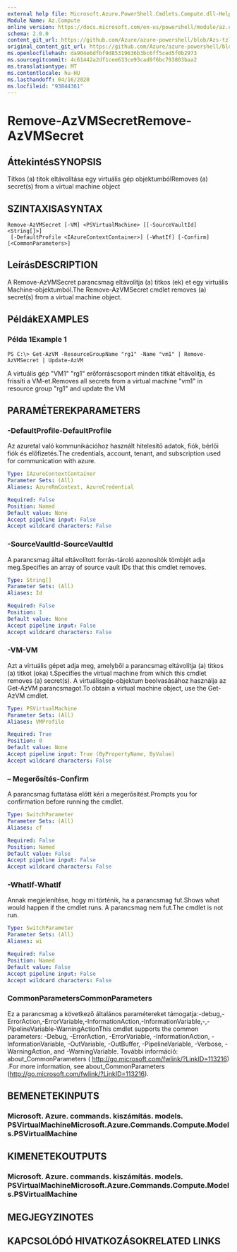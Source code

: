 ```yaml
---
external help file: Microsoft.Azure.PowerShell.Cmdlets.Compute.dll-Help-Help.xml
Module Name: Az.Compute
online version: https://docs.microsoft.com/en-us/powershell/module/az.compute/remove-azvmsecret
schema: 2.0.0
content_git_url: https://github.com/Azure/azure-powershell/blob/Azs-tzl/src/Compute/Compute/help/Remove-AzVMSecret.md
original_content_git_url: https://github.com/Azure/azure-powershell/blob/Azs-tzl/src/Compute/Compute/help/Remove-AzVMSecret.md
ms.openlocfilehash: da904e6dfbf9d85319636b3bc6ff5ced5f0b2973
ms.sourcegitcommit: 4c61442a2df1cee633ce93cad9f6bc793803baa2
ms.translationtype: MT
ms.contentlocale: hu-HU
ms.lasthandoff: 04/16/2020
ms.locfileid: "93844361"
---
```

# <span data-ttu-id="da8a1-101">Remove-AzVMSecret</span><span class="sxs-lookup"><span data-stu-id="da8a1-101">Remove-AzVMSecret</span></span>

## <span data-ttu-id="da8a1-102">Áttekintés</span><span class="sxs-lookup"><span data-stu-id="da8a1-102">SYNOPSIS</span></span>
<span data-ttu-id="da8a1-103">Titkos (a) titok eltávolítása egy virtuális gép objektumból</span><span class="sxs-lookup"><span data-stu-id="da8a1-103">Removes (a) secret(s) from a virtual machine object</span></span>

## <span data-ttu-id="da8a1-104">SZINTAXISA</span><span class="sxs-lookup"><span data-stu-id="da8a1-104">SYNTAX</span></span>

```
Remove-AzVMSecret [-VM] <PSVirtualMachine> [[-SourceVaultId] <String[]>]
 [-DefaultProfile <IAzureContextContainer>] [-WhatIf] [-Confirm] [<CommonParameters>]
```

## <span data-ttu-id="da8a1-105">Leírás</span><span class="sxs-lookup"><span data-stu-id="da8a1-105">DESCRIPTION</span></span>
<span data-ttu-id="da8a1-106">A Remove-AzVMSecret parancsmag eltávolítja (a) titkos (ek) et egy virtuális Machine-objektumból.</span><span class="sxs-lookup"><span data-stu-id="da8a1-106">The Remove-AzVMSecret cmdlet removes (a) secret(s) from a virtual machine object.</span></span>

## <span data-ttu-id="da8a1-107">Példák</span><span class="sxs-lookup"><span data-stu-id="da8a1-107">EXAMPLES</span></span>

### <span data-ttu-id="da8a1-108">Példa 1</span><span class="sxs-lookup"><span data-stu-id="da8a1-108">Example 1</span></span>
```
PS C:\> Get-AzVM -ResourceGroupName "rg1" -Name "vm1" | Remove-AzVMSecret | Update-AzVM
```

<span data-ttu-id="da8a1-109">A virtuális gép "VM1" "rg1" erőforráscsoport minden titkát eltávolítja, és frissíti a VM-et.</span><span class="sxs-lookup"><span data-stu-id="da8a1-109">Removes all secrets from a virtual machine "vm1" in resource group "rg1" and update the VM</span></span>

## <span data-ttu-id="da8a1-110">PARAMÉTEREK</span><span class="sxs-lookup"><span data-stu-id="da8a1-110">PARAMETERS</span></span>

### <span data-ttu-id="da8a1-111">-DefaultProfile</span><span class="sxs-lookup"><span data-stu-id="da8a1-111">-DefaultProfile</span></span>
<span data-ttu-id="da8a1-112">Az azuretal való kommunikációhoz használt hitelesítő adatok, fiók, bérlői fiók és előfizetés.</span><span class="sxs-lookup"><span data-stu-id="da8a1-112">The credentials, account, tenant, and subscription used for communication with azure.</span></span>

```yaml
Type: IAzureContextContainer
Parameter Sets: (All)
Aliases: AzureRmContext, AzureCredential

Required: False
Position: Named
Default value: None
Accept pipeline input: False
Accept wildcard characters: False
```

### <span data-ttu-id="da8a1-113">-SourceVaultId</span><span class="sxs-lookup"><span data-stu-id="da8a1-113">-SourceVaultId</span></span>
<span data-ttu-id="da8a1-114">A parancsmag által eltávolított forrás-tároló azonosítók tömbjét adja meg.</span><span class="sxs-lookup"><span data-stu-id="da8a1-114">Specifies an array of source vault IDs that this cmdlet removes.</span></span>

```yaml
Type: String[]
Parameter Sets: (All)
Aliases: Id

Required: False
Position: 1
Default value: None
Accept pipeline input: False
Accept wildcard characters: False
```

### <span data-ttu-id="da8a1-115">-VM</span><span class="sxs-lookup"><span data-stu-id="da8a1-115">-VM</span></span>
<span data-ttu-id="da8a1-116">Azt a virtuális gépet adja meg, amelyből a parancsmag eltávolítja (a) titkos (a) titkot (oka) t.</span><span class="sxs-lookup"><span data-stu-id="da8a1-116">Specifies the virtual machine from which this cmdlet removes (a) secret(s).</span></span>
<span data-ttu-id="da8a1-117">A virtuálisgép-objektum beolvasásához használja az Get-AzVM parancsmagot.</span><span class="sxs-lookup"><span data-stu-id="da8a1-117">To obtain a virtual machine object, use the Get-AzVM cmdlet.</span></span>

```yaml
Type: PSVirtualMachine
Parameter Sets: (All)
Aliases: VMProfile

Required: True
Position: 0
Default value: None
Accept pipeline input: True (ByPropertyName, ByValue)
Accept wildcard characters: False
```

### <span data-ttu-id="da8a1-118">– Megerősítés</span><span class="sxs-lookup"><span data-stu-id="da8a1-118">-Confirm</span></span>
<span data-ttu-id="da8a1-119">A parancsmag futtatása előtt kéri a megerősítést.</span><span class="sxs-lookup"><span data-stu-id="da8a1-119">Prompts you for confirmation before running the cmdlet.</span></span>

```yaml
Type: SwitchParameter
Parameter Sets: (All)
Aliases: cf

Required: False
Position: Named
Default value: False
Accept pipeline input: False
Accept wildcard characters: False
```

### <span data-ttu-id="da8a1-120">-WhatIf</span><span class="sxs-lookup"><span data-stu-id="da8a1-120">-WhatIf</span></span>
<span data-ttu-id="da8a1-121">Annak megjelenítése, hogy mi történik, ha a parancsmag fut.</span><span class="sxs-lookup"><span data-stu-id="da8a1-121">Shows what would happen if the cmdlet runs.</span></span>
<span data-ttu-id="da8a1-122">A parancsmag nem fut.</span><span class="sxs-lookup"><span data-stu-id="da8a1-122">The cmdlet is not run.</span></span>

```yaml
Type: SwitchParameter
Parameter Sets: (All)
Aliases: wi

Required: False
Position: Named
Default value: False
Accept pipeline input: False
Accept wildcard characters: False
```

### <span data-ttu-id="da8a1-123">CommonParameters</span><span class="sxs-lookup"><span data-stu-id="da8a1-123">CommonParameters</span></span>
<span data-ttu-id="da8a1-124">Ez a parancsmag a következő általános paramétereket támogatja:-debug,-ErrorAction,-ErrorVariable,-InformationAction,-InformationVariable,-,-PipelineVariable-WarningAction</span><span class="sxs-lookup"><span data-stu-id="da8a1-124">This cmdlet supports the common parameters: -Debug, -ErrorAction, -ErrorVariable, -InformationAction, -InformationVariable, -OutVariable, -OutBuffer, -PipelineVariable, -Verbose, -WarningAction, and -WarningVariable.</span></span> <span data-ttu-id="da8a1-125">További információ: about_CommonParameters ( http://go.microsoft.com/fwlink/?LinkID=113216) .</span><span class="sxs-lookup"><span data-stu-id="da8a1-125">For more information, see about_CommonParameters (http://go.microsoft.com/fwlink/?LinkID=113216).</span></span>

## <span data-ttu-id="da8a1-126">BEMENETEK</span><span class="sxs-lookup"><span data-stu-id="da8a1-126">INPUTS</span></span>

### <span data-ttu-id="da8a1-127">Microsoft. Azure. commands. kiszámítás. models. PSVirtualMachine</span><span class="sxs-lookup"><span data-stu-id="da8a1-127">Microsoft.Azure.Commands.Compute.Models.PSVirtualMachine</span></span>

## <span data-ttu-id="da8a1-128">KIMENETEK</span><span class="sxs-lookup"><span data-stu-id="da8a1-128">OUTPUTS</span></span>

### <span data-ttu-id="da8a1-129">Microsoft. Azure. commands. kiszámítás. models. PSVirtualMachine</span><span class="sxs-lookup"><span data-stu-id="da8a1-129">Microsoft.Azure.Commands.Compute.Models.PSVirtualMachine</span></span>

## <span data-ttu-id="da8a1-130">MEGJEGYZI</span><span class="sxs-lookup"><span data-stu-id="da8a1-130">NOTES</span></span>

## <span data-ttu-id="da8a1-131">KAPCSOLÓDÓ HIVATKOZÁSOK</span><span class="sxs-lookup"><span data-stu-id="da8a1-131">RELATED LINKS</span></span>

